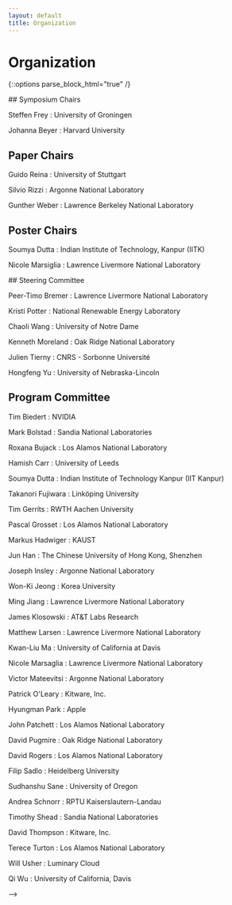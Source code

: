```yaml
---
layout: default
title: Organization
---
```


# Organization

{::options parse_block_html="true" /}

<div class="left">
## Symposium Chairs

Steffen Frey 
: University of Groningen

Johanna Beyer
: Harvard University

## Paper Chairs

Guido Reina
: University of Stuttgart

Silvio Rizzi
: Argonne National Laboratory

Gunther Weber
: Lawrence Berkeley National Laboratory

## Poster Chairs

Soumya Dutta
:  Indian Institute of Technology, Kanpur (IITK)

Nicole Marsiglia
: Lawrence Livermore National Laboratory

</div>

<div class="right">
## Steering Committee

Peer-Timo Bremer
: Lawrence Livermore National Laboratory

Kristi Potter
: National Renewable Energy Laboratory

Chaoli Wang 
: University of Notre Dame

Kenneth Moreland
: Oak Ridge National Laboratory

Julien Tierny
: CNRS - Sorbonne Université

Hongfeng Yu
: University of Nebraska-Lincoln

</div>

## Program Committee

<div class="left">

Tim Biedert
: NVIDIA

Mark Bolstad
: Sandia National Laboratories

Roxana Bujack
: Los Alamos National Laboratory

Hamish Carr
: University of Leeds

Soumya Dutta
: Indian Institute of Technology Kanpur (IIT Kanpur)

Takanori Fujiwara
: Linköping University

Tim Gerrits
: RWTH Aachen University

Pascal Grosset
: Los Alamos National Laboratory

Markus Hadwiger
: KAUST

Jun Han
: The Chinese University of Hong Kong, Shenzhen

Joseph Insley
: Argonne National Laboratory

Won-Ki Jeong
: Korea University

Ming Jiang
: Lawrence Livermore National Laboratory

James Klosowski
: AT&T Labs Research

Matthew Larsen
: Lawrence Livermore National Laboratory

Kwan-Liu Ma
: University of California at Davis

Nicole Marsaglia
: Lawrence Livermore National Laboratory

Victor Mateevitsi
: Argonne National Laboratory

Patrick	O'Leary
: Kitware, Inc.

Hyungman Park
: Apple

John Patchett
: Los Alamos National Laboratory

David Pugmire
: Oak Ridge National Laboratory

David Rogers
: Los Alamos National Laboratory

Filip Sadlo
: Heidelberg University

Sudhanshu Sane
: University of Oregon

Andrea Schnorr
: RPTU Kaiserslautern-Landau

Timothy Shead
: Sandia National Laboratories

David Thompson
: Kitware, Inc.

Terece Turton
: Los Alamos National Laboratory

Will Usher
: Luminary Cloud

Qi Wu
: University of California, Davis

</div>
-->
